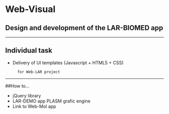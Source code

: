 # Web-Visual

## Design and development of the LAR-BIOMED app

---

## Individual task

* Delivery of UI templates (Javascript + HTML5 + CSS) 

        for Web-LAR project

---

##How to...

* jQuery library
* LAR-DEMO app
        PLASM grafic engine
* Link to Web-Mol app




